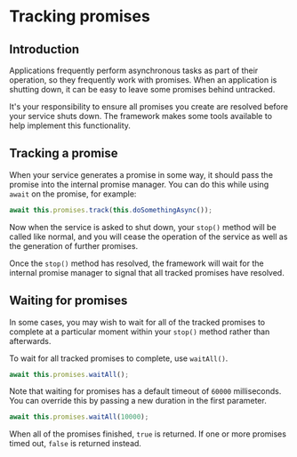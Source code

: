 # Tracking promises

## Introduction

Applications frequently perform asynchronous tasks as part of their operation, so they frequently work with promises.
When an application is shutting down, it can be easy to leave some promises behind untracked.

It's your responsibility to ensure all promises you create are resolved before your service shuts down. The framework
makes some tools available to help implement this functionality.

## Tracking a promise

When your service generates a promise in some way, it should pass the promise into the internal promise manager. You
can do this while using `await` on the promise, for example:

```ts
await this.promises.track(this.doSomethingAsync());
```

Now when the service is asked to shut down, your `stop()` method will be called like normal, and you will cease the
operation of the service as well as the generation of further promises.

Once the `stop()` method has resolved, the framework will wait for the internal promise manager to signal that
all tracked promises have resolved.

## Waiting for promises

In some cases, you may wish to wait for all of the tracked promises to complete at a particular moment within your
`stop()` method rather than afterwards.

To wait for all tracked promises to complete, use `waitAll()`.

```ts
await this.promises.waitAll();
```

Note that waiting for promises has a default timeout of `60000` milliseconds. You can override this by passing a new
duration in the first parameter.

```ts
await this.promises.waitAll(10000);
```

When all of the promises finished, `true` is returned. If one or more promises timed out, `false` is returned instead.
